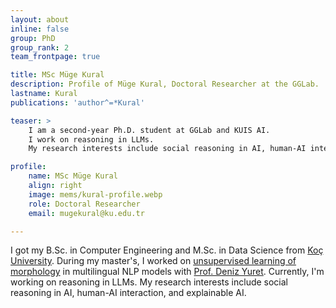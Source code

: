 ```yaml
---
layout: about
inline: false
group: PhD
group_rank: 2
team_frontpage: true

title: MSc Müge Kural
description: Profile of Müge Kural, Doctoral Researcher at the GGLab.
lastname: Kural
publications: 'author^=*Kural'

teaser: >
    I am a second-year Ph.D. student at GGLab and KUIS AI.
    I work on reasoning in LLMs.   
    My research interests include social reasoning in AI, human-AI interaction, and explainable AI.

profile:
    name: MSc Müge Kural
    align: right
    image: mems/kural-profile.webp
    role: Doctoral Researcher
    email: mugekural@ku.edu.tr

---
```


I got my B.Sc. in Computer Engineering and M.Sc. in Data Science from [Koç University](https://www.ku.edu.tr/en/). During my master's, I worked on [unsupervised learning of morphology](https://drive.google.com/file/d/1k3xi4NW3Ey7kAqd60mB8rtxsicT-V1_C/view) in multilingual NLP models with [Prof. Deniz Yuret](http://www.denizyuret.com/). Currently, I'm working on reasoning in LLMs. My research interests include social reasoning in AI, human-AI interaction, and explainable AI.
